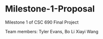 # Milestone-1-Proposal
Milestone 1 of CSC 690 Final Project

Team members:
Tyler Evans, 
Bo Li
Xiayi Wang

